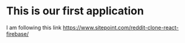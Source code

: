 # This is our first application 

I am following this link https://www.sitepoint.com/reddit-clone-react-firebase/
